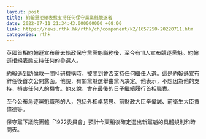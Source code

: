 ```yaml
---
layout: post
title: 約翰遜拒絕表態支持任何保守黨黨魁競逐者
date: 2022-07-11 21:34:43.000000000 +08:00
link: https://news.rthk.hk/rthk/ch/component/k2/1657250-20220711.htm
categories: rthk
---
```


英國首相約翰遜宣布辭去執政保守黨黨魁職務後，至今有11人宣布競逐黨魁。約翰遜拒絕表態支持任何的參選人。

約翰遜到訪倫敦一間科研機構時，被問到會否支持任何繼任人選。這是約翰遜宣布辭任後首次公開露面。他說，有關黨魁選舉由黨內决定。他表示，不想因為他的支持，損害任何人的機會。他又說，會在最後的日子繼續履行首相職責。

至今公布角逐黨魁職務的人，包括外相卓慧思、前財政大臣辛偉誠、前衛生大臣賈偉德等。

保守黨下議院團體「1922委員會」預計今天稍後確定選出新黨魁的具體規則和時間表。
